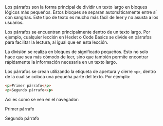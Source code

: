 Los párrafos son la forma principal de dividir un texto largo en bloques lógicos más pequeños. Estos bloques se separan automáticamente entre sí con sangrías. Este tipo de texto es mucho más fácil de leer y no asusta a los usuarios.

Los párrafos se encuentran principalmente dentro de un texto largo. Por ejemplo, cualquier lección en Hexlet o Code Basics se divide en párrafos para facilitar la lectura, al igual que en esta lección.

La división se realiza en bloques de significado pequeños. Esto no solo hace que sea más cómodo de leer, sino que también permite encontrar rápidamente la información necesaria en un texto largo.

Los párrafos se crean utilizando la etiqueta de apertura y cierre `<p>`, dentro de la cual se coloca una pequeña parte del texto. Por ejemplo:

```html
<p>Primer párrafo</p>
<p>Segundo párrafo</p>
```

Así es como se ven en el navegador:

<div class="hexlet-basics-example my-3">
  <p>Primer párrafo</p>
  <p class="m-0">Segundo párrafo</p>
</div>
